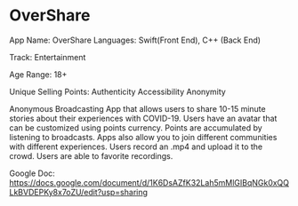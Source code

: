 # OverShare

App Name: OverShare
Languages: Swift(Front End), C++ (Back End)

Track: Entertainment 

Age Range: 18+ 

Unique Selling Points: 
Authenticity
Accessibility 
Anonymity 

Anonymous Broadcasting App that allows users to share 10-15 minute stories about their experiences with COVID-19. Users have an avatar that can be customized using points currency. Points are accumulated by listening to broadcasts. Apps also allow you to join different communities with different experiences. Users record an .mp4 and upload it to the crowd. Users are able to favorite recordings.

Google Doc: https://docs.google.com/document/d/1K6DsAZfK32Lah5mMlGIBqNGk0xQQLkBVDEPKy8x7oZU/edit?usp=sharing
